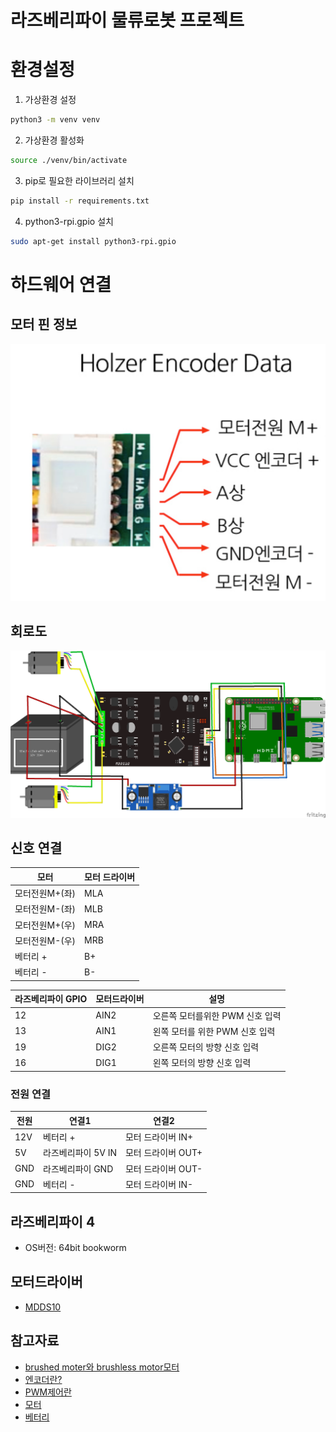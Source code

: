 # 라즈베리파이 물류로봇 프로젝트  

# 환경설정 
1. 가상환경 설정 
```bash
python3 -m venv venv 
```
2. 가상환경 활성화 
```bash
source ./venv/bin/activate
```
3. pip로 필요한 라이브러리 설치
```bash
pip install -r requirements.txt
```

4. python3-rpi.gpio 설치
```bash
sudo apt-get install python3-rpi.gpio
```

# 하드웨어 연결 

## 모터 핀 정보
![Motor](/img/lineconnection.png)
## 회로도 
![schematic](/img/schematic_v1.png)

## 신호 연결
|모터|모터 드라이버|
|------|---|
|모터전원M+(좌)|MLA|
|모터전원M-(좌)|MLB|
|모터전원M+(우)|MRA|
|모터전원M-(우)|MRB|
|베터리 + |B+|
|베터리 - |B-|

|라즈베리파이 GPIO|모터드라이버|설명|
|------|---|--|
|12|AIN2|오른쪽 모터를위한  PWM 신호 입력|  
|13|AIN1|왼쪽 모터를 위한 PWM 신호 입력|
|19|DIG2|오른쪽 모터의 방향 신호 입력|
|16|DIG1|왼쪽 모터의 방향 신호 입력|


### 전원 연결
|전원|연결1|연결2|
|------|---|--|
|12V |베터리 +| 모터 드라이버 IN+|
|5V |라즈베리파이 5V IN | 모터 드라이버 OUT+|
|GND |라즈베리파이 GND | 모터 드라이버 OUT-|
|GND |베터리 - | 모터 드라이버 IN-|


## 라즈베리파이 4 
- OS버전: 64bit bookworm


## 모터드라이버 
- [MDDS10](https://robu.in/wp-content/uploads/2015/08/MDDS10-Users-Manual.pdf) 

## 참고자료
- [brushed moter와 brushless motor모터](https://m.blog.naver.com/sh2030100/222022813291)
- [엔코더란?](https://gdnn.tistory.com/83)
- [PWM제어란](https://blog.naver.com/lagrange0115/222345576071)
- [모터](https://www.motorbank.kr/goods/goods_view.php?goodsNo=1000021868)
- [베터리](http://www.eurekashop.co.kr/shop/shopdetail.html?branduid=173110&search=&sort=price2)




